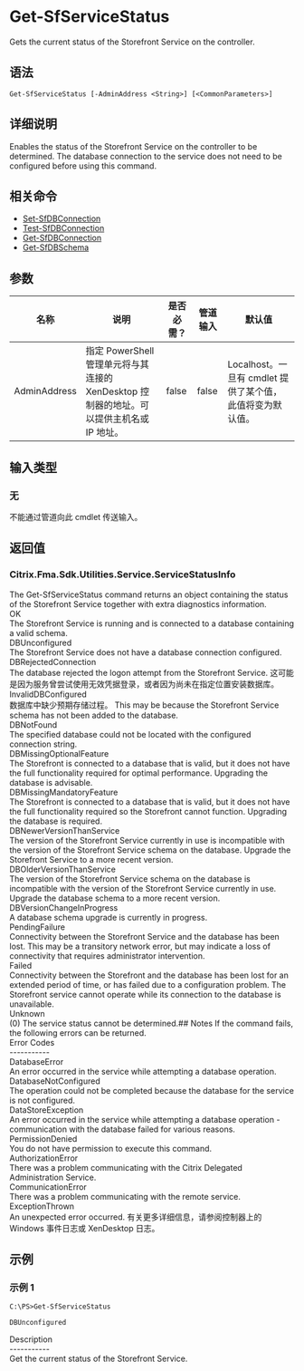 # Get-SfServiceStatus

Gets the current status of the Storefront Service on the controller.

## 语法

    Get-SfServiceStatus [-AdminAddress <String>] [<CommonParameters>]
    

## 详细说明

Enables the status of the Storefront Service on the controller to be determined. The database connection to the service does not need to be configured before using this command.

## 相关命令

- [Set-SfDBConnection](Set-SfDBConnection.html)
- [Test-SfDBConnection](Test-SfDBConnection.html)
- [Get-SfDBConnection](Get-SfDBConnection.html)
- [Get-SfDBSchema](Get-SfDBSchema.html)

## 参数

| 名称           | 说明                                                         | 是否必需？ | 管道输入  | 默认值                                   |
| ------------ | ---------------------------------------------------------- | ----- | ----- | ------------------------------------- |
| AdminAddress | 指定 PowerShell 管理单元将与其连接的 XenDesktop 控制器的地址。可以提供主机名或 IP 地址。 | false | false | Localhost。一旦有 cmdlet 提供了某个值，此值将变为默认值。 |

## 输入类型

### 无

不能通过管道向此 cmdlet 传送输入。

## 返回值

### Citrix.Fma.Sdk.Utilities.Service.ServiceStatusInfo

The Get-SfServiceStatus command returns an object containing the status of the Storefront Service together with extra diagnostics information.  
OK  
The Storefront Service is running and is connected to a database containing a valid schema.  
DBUnconfigured  
The Storefront Service does not have a database connection configured.  
DBRejectedConnection  
The database rejected the logon attempt from the Storefront Service. 这可能是因为服务曾尝试使用无效凭据登录，或者因为尚未在指定位置安装数据库。  
InvalidDBConfigured  
数据库中缺少预期存储过程。 This may be because the Storefront Service schema has not been added to the database.  
DBNotFound  
The specified database could not be located with the configured connection string.  
DBMissingOptionalFeature  
The Storefront is connected to a database that is valid, but it does not have the full functionality required for optimal performance. Upgrading the database is advisable.  
DBMissingMandatoryFeature  
The Storefront is connected to a database that is valid, but it does not have the full functionality required so the Storefront cannot function. Upgrading the database is required.  
DBNewerVersionThanService  
The version of the Storefront Service currently in use is incompatible with the version of the Storefront Service schema on the database. Upgrade the Storefront Service to a more recent version.  
DBOlderVersionThanService  
The version of the Storefront Service schema on the database is incompatible with the version of the Storefront Service currently in use. Upgrade the database schema to a more recent version.  
DBVersionChangeInProgress  
A database schema upgrade is currently in progress.  
PendingFailure  
Connectivity between the Storefront Service and the database has been lost. This may be a transitory network error, but may indicate a loss of connectivity that requires administrator intervention.  
Failed  
Connectivity between the Storefront and the database has been lost for an extended period of time, or has failed due to a configuration problem. The Storefront service cannot operate while its connection to the database is unavailable.  
Unknown  
(0) The service status cannot be determined.## Notes If the command fails, the following errors can be returned.  
Error Codes  
\---\---\-----  
DatabaseError  
An error occurred in the service while attempting a database operation.  
DatabaseNotConfigured  
The operation could not be completed because the database for the service is not configured.  
DataStoreException  
An error occurred in the service while attempting a database operation - communication with the database failed for various reasons.  
PermissionDenied  
You do not have permission to execute this command.  
AuthorizationError  
There was a problem communicating with the Citrix Delegated Administration Service.  
CommunicationError  
There was a problem communicating with the remote service.  
ExceptionThrown  
An unexpected error occurred. 有关更多详细信息，请参阅控制器上的 Windows 事件日志或 XenDesktop 日志。

## 示例

### 示例 1

    C:\PS>Get-SfServiceStatus
    
    DBUnconfigured
    

Description  
\---\---\-----  
Get the current status of the Storefront Service.